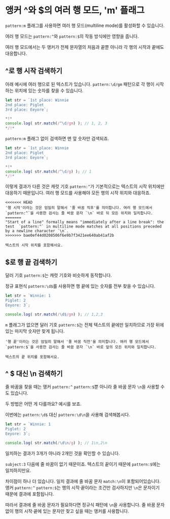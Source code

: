 # 앵커 ^와 $의 여러 행 모드, 'm' 플래그

`pattern:m` 플래그를 사용하면 여러 행 모드(multiline mode)를 활성화할 수 있습니다.

여러 행 모드는 `pattern:^`와 `pattern:$`의 작동 방식에만 영향을 줍니다.

여러 행 모드에서는 두 앵커가 전체 문자열의 처음과 끝뿐 아니라 각 행의 시작과 끝에도 대응합니다.

## ^로 행 시작 검색하기

아래 예시에 여러 행으로 된 텍스트가 있습니다. `pattern:\d/gm` 패턴으로 각 행이 시작하는 위치에 있는 숫자를 찾을 수 있습니다.

```js run
let str = `1st place: Winnie
2nd place: Piglet
3rd place: Eeyore`;

*!*
console.log( str.match(/^\d/gm) ); // 1, 2, 3
*/!*
```

`pattern:m` 플래그 없이 검색하면 맨 앞 숫자만 검색되죠.

```js run
let str = `1st place: Winnie
2nd place: Piglet
3rd place: Eeyore`;

*!*
console.log( str.match(/^\d/g) ); // 1
*/!*
```

이렇게 결과가 다른 것은 캐럿 기호 `pattern:^`가 기본적으로는 텍스트의 시작 위치에만 대응하기 때문입니다. 여러 행 모드를 사용해야 모든 행의 시작 위치와 대응하죠.

```smart
<<<<<<< HEAD
'행 시작'이라는 것은 엄밀히 말해서 '줄 바꿈 직후'를 의미합니다. 여러 행 모드에서 `pattern:^`을 사용한 검사는 줄 바꿈 문자 `\n` 바로 뒤 모든 위치와 일치합니다.
=======
"Start of a line" formally means "immediately after a line break": the test  `pattern:^` in multiline mode matches at all positions preceded by a newline character `\n`.
>>>>>>> bae0ef44d0208506f6e9b7f3421ee640ab41af2b

텍스트의 시작 위치를 포함해서요.
```

## $로 행 끝 검색하기

달러 기호 `pattern:$`는 캐럿 기호와 비슷하게 동작합니다.

정규 표현식 `pattern:\d$`를 사용하면 행 끝에 있는 숫자를 전부 찾을 수 있습니다.

```js run
let str = `Winnie: 1
Piglet: 2
Eeyore: 3`;

console.log( str.match(/\d$/gm) ); // 1,2,3
```

`m` 플래그가 없으면 달러 기호 `pattern:$`는 전체 텍스트의 끝에만 일치하므로 가장 뒤에 있는 마지막 숫자만 찾게 됩니다.

```smart
'행 끝'이라는 것은 엄밀히 말해서 '줄 바꿈 직전'을 의미합니다. 여러 행 모드에서 `pattern:$`을 사용한 검사는 줄 바꿈 문자 `\n` 바로 앞의 모든 위치와 일치합니다.

텍스트의 끝 위치를 포함해서요.
```

## ^ $ 대신 \n 검색하기

줄 바꿈을 찾을 때는 앵커 `pattern:^` `pattern:$`뿐 아니라 줄 바꿈 문자 `\n`을 사용할 수도 있습니다.

두 방법은 어떤 게 다를까요? 예시를 보죠.

이번에는 `pattern:\d$` 대신 `pattern:\d\n`을 사용해 검색해봅시다.

```js run
let str = `Winnie: 1
Piglet: 2
Eeyore: 3`;

console.log( str.match(/\d\n/g) ); // 1\n,2\n
```

일치하는 결과가 3개가 아니라 2개인 것을 확인할 수 있습니다.

`subject:3` 다음에 줄 바꿈이 없기 때문이죠. 텍스트의 끝이기 때문에 `pattern:$`에는 일치하지만요.

차이점이 하나 더 있습니다. 일치 결과에 줄 바꿈 문자 `match:\n`이 포함되어있습니다. 앵커 `pattern:^` `pattern:$`는 행의 시작·끝이라는 조건만 검사하지만 `\n`은 문자이기 때문에 결과에 포함됩니다.

따라서 결과에 줄 바꿈 문자가 필요하다면 정규식 패턴에 `\n`을 사용합니다. 줄 바꿈 문자 없이 행의 시작·끝에 있는 문자만 찾고 싶을 때는 앵커를 사용합니다.
